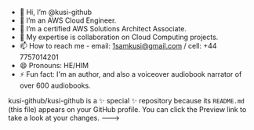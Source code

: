 - 👋 Hi, I’m @kusi-github
- 👀 I’m an AWS Cloud Engineer.
- 🌱 I’m a certified AWS Solutions Architect Associate. 
- 💞️ My expertise is collaboration on Cloud Computing projects.
- 📫 How to reach me - email: 1samkusi@gmail.com / cell: +44 7757014201
- 😄 Pronouns: HE/HIM
- ⚡ Fun fact: I'm an author, and also a voiceover audiobook narrator of over 600 audiobooks.


kusi-github/kusi-github is a ✨ special ✨ repository because its `README.md` (this file) appears on your GitHub profile.
You can click the Preview link to take a look at your changes.
--->

